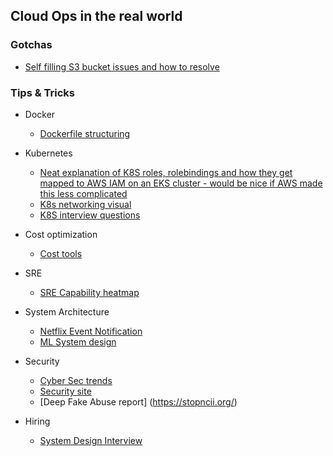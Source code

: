 ## Cloud Ops in the real world


### Gotchas

* [Self filling S3 bucket issues and how to resolve](https://github.com/maushah/maushah.github.io/blob/master/s3-logs)

### Tips & Tricks

* Docker
    * [Dockerfile structuring](https://pauldally.medium.com/structuring-dockerfiles-for-productivity-2681de4815a4)


* Kubernetes
    * [Neat explanation of K8S roles, rolebindings and how they get mapped to AWS IAM on an EKS cluster - would be nice if AWS made this less complicated](https://www.agilepartner.net/en/adding-users-to-your-eks-cluster/)
    * [K8s networking visual](https://opensource.com/article/22/6/kubernetes-networking-fundamentals)
    * [K8S interview questions](https://airtable.com/appUxA4AZm2BKoUqO/shrtD8ZXBJ2irS7ge/tblmaYf5eiMtk5pp1/viwe8rfrLpNn9Lyt0?blocks=hide)

* Cost optimization 
   * [Cost tools](https://harness.io/blog/kubecost-alternatives/)

* SRE
   * [SRE Capability heatmap](https://www.cruform.com/sre-capability-map/)

* System Architecture
   * [Netflix Event Notification](https://netflixtechblog.com/rapid-event-notification-system-at-netflix-6deb1d2b57d1)
   * [ML System design](https://www.evidentlyai.com/ml-system-design)

* Security
   * [Cyber Sec trends](https://www.oreilly.com/radar/the-future-of-security/)
   * [Security site](https://asecuritysite.com/)
   * [Deep Fake Abuse report] (https://stopncii.org/)
 
* Hiring
  * [System Design Interview](https://www.educative.io/blog/complete-guide-to-system-design)
 


